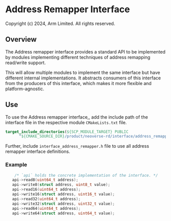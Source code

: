 # Address Remapper Interface

Copyright (c) 2024, Arm Limited. All rights reserved.

## Overview
The Address remapper interface provides a standard API to be implemented by
modules implementing different techniques of address remapping read/write
support.

This will allow multiple modules to implement the same interface but have
different internal implementations. It abstracts consumers of this interface
from the producers of this interface, which makes it more flexible and
platform-agnostic.

## Use
To use the Address remapper interface,, add the include path of the
interface file in  the respective module `CMakeLists.txt` file.
``` CMAKE
target_include_directories(${SCP_MODULE_TARGET} PUBLIC
      "${CMAKE_SOURCE_DIR}/product/neoverse-rd/interface/address_remapper/")
```
Further, include `interface_address_remapper.h` file to use all address
remapper interface definitions.

### Example
```C
    /* `api` holds the concrete implementation of the interface. */
   api->read8(uint64_t address);
   api->write8(struct address, uint8_t value);
   api->read16(uint64_t address);
   api->write16(struct address, uint16_t value);
   api->read32(uint64_t address);
   api->write32(struct address, uint32_t value);
   api->read64(uint64_t address);
   api->write64(struct address, uint64_t value);
```
